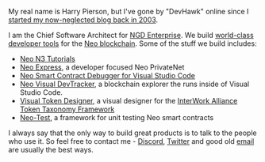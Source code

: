 My real name is Harry Pierson, but I've gone by "DevHawk" online since I [started my now-neglected blog back in 2003](http://devhawk.net/blog/new-and-improved-devhawk).

I am the Chief Software Architect for [NGD Enterprise](https://ngdenterprise.com/). We build [world-class developer tools](https://marketplace.visualstudio.com/items?itemName=ngd-seattle.neo-blockchain-toolkit) for the [Neo blockchain](https://neo.org/). Some of the stuff we build includes:

* [Neo N3 Tutorials](https://ngdenterprise.com/neo-tutorials/)
* [Neo Express](https://github.com/neo-project/neo-express), a developer focused Neo PrivateNet 
* [Neo Smart Contract Debugger for Visual Studio Code](https://marketplace.visualstudio.com/items?itemName=ngd-seattle.neo-contract-debug)
* [Neo Visual DevTracker](https://marketplace.visualstudio.com/items?itemName=ngd-seattle.neo-visual-devtracker), a blockchain explorer the runs inside of Visual Studio Code.
* [Visual Token Designer](https://github.com/ngdenterprise/visual-token-designer), a visual designer for the [InterWork Alliance](https://interwork.org/) [Token Taxonomy Framework](https://interwork.org/frameworks/token-taxonomy-framework/)
* [Neo-Test](https://github.com/ngdenterprise/neo-test), a framework for unit testing Neo smart contracts

I always say that the only way to build great products is to talk to the people who use it. So feel free to contact me - [Discord](https://discord.com/users/514663152730898462), [Twitter](http://twitter.com/devhawk) and good old [email](mailto:devhawk@outlook.com) are usually the best ways.
